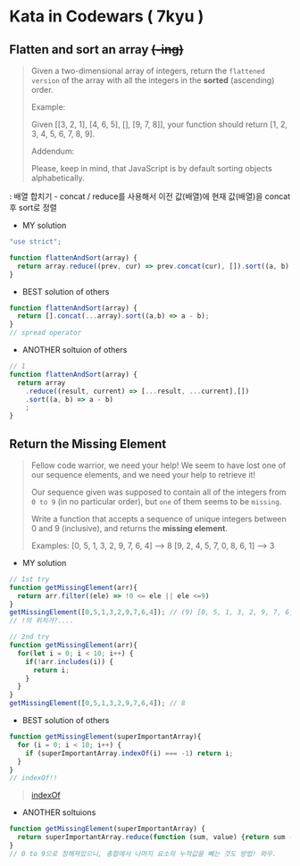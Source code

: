 # Kata in Codewars ( 7kyu )

## Flatten and sort an array ~~(-ing)~~

>Given a two-dimensional array of integers, return the `flattened version` of the array with all the integers in the **sorted** (ascending) order.
>
>Example:
>
>Given [[3, 2, 1], [4, 6, 5], [], [9, 7, 8]], your function should return [1, 2, 3, 4, 5, 6, 7, 8, 9].
>
>Addendum:
>
>Please, keep in mind, that JavaScript is by default sorting objects alphabetically.

: 배열 합치기 - concat / reduce를 사용해서 이전 값(배열)에 현재 값(배열)을 concat 후 sort로 정렬

- MY solution

```javascript
"use strict";

function flattenAndSort(array) {
  return array.reduce((prev, cur) => prev.concat(cur), []).sort((a, b) => a - b);
}

```

- BEST solution of others

```javascript
function flattenAndSort(array) {
  return [].concat(...array).sort((a,b) => a - b);
}
// spread operator 
```

- ANOTHER soltuion of others

```javascript
// 1
function flattenAndSort(array) {
  return array
    .reduce((result, current) => [...result, ...current],[])
    .sort((a, b) => a - b)
    ;
}
```

## Return the Missing Element

> Fellow code warrior, we need your help! We seem to have lost one of our sequence elements, and we need your help to retrieve it!
>
> Our sequence given was supposed to contain all of the integers from `0 to 9` (in no particular order), but `one` of them seems to be `missing`.
>
> Write a function that accepts a sequence of unique integers between 0 and 9 (inclusive), and returns the **missing element**.
>
> Examples:
> [0, 5, 1, 3, 2, 9, 7, 6, 4] --> 8
> [9, 2, 4, 5, 7, 0, 8, 6, 1] --> 3

- MY solution

```javascript
// 1st try
function getMissingElement(arr){
  return arr.filter((ele) => !0 <= ele || ele <=9)         
}
getMissingElement([0,5,1,3,2,9,7,6,4]); // (9) [0, 5, 1, 3, 2, 9, 7, 6, 4]
// !의 위치가?....

// 2nd try
function getMissingElement(arr){
  for(let i = 0; i < 10; i++) {
    if(!arr.includes(i)) {
      return i;
    }
  }
}
getMissingElement([0,5,1,3,2,9,7,6,4]); // 8
```

- BEST solution of others

```javascript
function getMissingElement(superImportantArray){
  for (i = 0; i < 10; i++) {
    if (superImportantArray.indexOf(i) === -1) return i;
  }
}
// indexOf!!
```

> [indexOf](../20_array_and_method_1.md#indexof)

- ANOTHER soltuions

```javascript
function getMissingElement(superImportantArray) {
  return superImportantArray.reduce(function (sum, value) {return sum - value;}, 45);
}
// 0 to 9으로 정해져있으니, 총합에서 나머지 요소의 누적값을 빼는 것도 방법! 와우.
```
